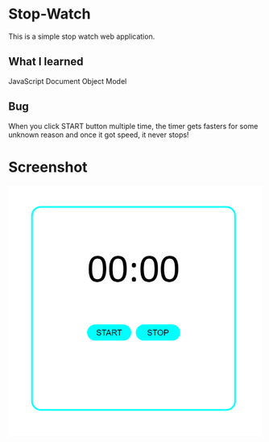 # Stop-Watch

This is a simple stop watch web application.

## What I learned

JavaScript
Document Object Model

## Bug

When you click START button multiple time, the timer gets fasters for some unknown reason and once it got speed, it never stops!

# Screenshot

![](output.png)
